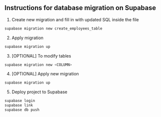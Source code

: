 ## Instructions for database migration on Supabase
1. Create new migration and fill in with updated SQL inside the file
```bash
supabase migration new create_employees_table
```

2. Apply migration
```bash
supabase migration up
```

3. [OPTIONAL] To modify tables
```bash
supabase migration new <COLUMN>
```

4. [OPTIONAL] Apply new migration
```bash
supabase migration up
```


5. Deploy project to Supabase
```bash
supabase login
supabase link
supabase db push
```